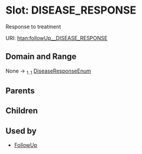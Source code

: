 
# Slot: DISEASE_RESPONSE

Response to treatment

URI: [htan:followUp__DISEASE_RESPONSE](https://w3id.org/htan/followUp__DISEASE_RESPONSE)


## Domain and Range

None &#8594;  <sub>1..1</sub> [DiseaseResponseEnum](DiseaseResponseEnum.md)

## Parents


## Children


## Used by

 * [FollowUp](FollowUp.md)
